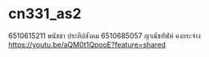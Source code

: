 # cn331_as2
6510615211 พนัชชา ประทีปสังคม
6510685057 ญาณัชทัฬห์ คงกระจ่าง
https://youtu.be/aQM0t1QpooE?feature=shared